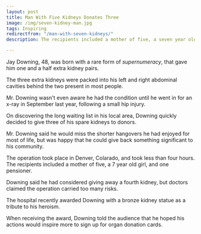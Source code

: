 ```yaml
---
layout: post
title: Man With Five Kidneys Donates Three
image: /img/seven-kidney-man.jpg
tags: Inspiring
redirectfrom: "/man-with-seven-kidneys/"
description: The recipients included a mother of five, a seven year old girl, and one old age pensioner.

---
```


Jay Downing, 48, was born with a rare form of *supernumeracy*, that gave him one and a half extra kidney pairs.

The three extra kidneys were packed into his left and right abdominal cavities behind the two present in most people.

Mr. Downing wasn't even aware he had the condition until he went in for an x-ray in September last year, following a small hip injury.

On discovering the long waiting list in his local area, Downing quickly decided to give three of his spare
kidneys to donors.

Mr. Downing said he would miss the shorter hangovers he had enjoyed for most of life, but was happy that he could give back something significant to his community.

The operation took place in Denver, Colarado, and took less than four hours. The recipients included a mother of five, a 7 year old girl, and one pensioner.

Downing said he had considered giving away a fourth kidney, but doctors claimed the operation carried too many risks.

The hospital recently awarded Downing with a bronze kidney statue as a tribute to his heroism.

When receiving the award, Downing told the audience that he hoped his actions would inspire more to sign up for organ donation cards.
